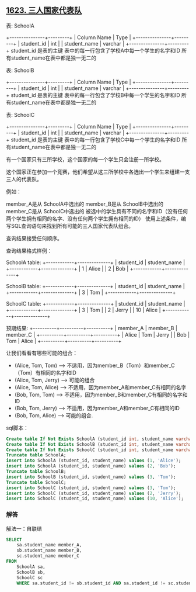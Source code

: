## [1623. 三人国家代表队](https://leetcode-cn.com/problems/all-valid-triplets-that-can-represent-a-country/)

表: SchoolA

+---------------+---------+
| Column Name   | Type    |
+---------------+---------+
| student_id    | int     |
| student_name  | varchar |
+---------------+---------+
student_id 是表的主键
表中的每一行包含了学校A中每一个学生的名字和ID
所有student_name在表中都是独一无二的


表: SchoolB

+---------------+---------+
| Column Name   | Type    |
+---------------+---------+
| student_id    | int     |
| student_name  | varchar |
+---------------+---------+
student_id 是表的主键
表中的每一行包含了学校B中每一个学生的名字和ID
所有student_name在表中都是独一无二的


表: SchoolC

+---------------+---------+
| Column Name   | Type    |
+---------------+---------+
| student_id    | int     |
| student_name  | varchar |
+---------------+---------+
student_id 是表的主键
表中的每一行包含了学校C中每一个学生的名字和ID
所有student_name在表中都是独一无二的


有一个国家只有三所学校，这个国家的每一个学生只会注册一所学校。

这个国家正在参加一个竞赛，他们希望从这三所学校中各选出一个学生来组建一支三人的代表队。

例如：

member_A是从 SchoolA中选出的
member_B是从 SchoolB中选出的
member_C是从 SchoolC中选出的
被选中的学生具有不同的名字和ID（没有任何两个学生拥有相同的名字、没有任何两个学生拥有相同的ID）
使用上述条件，编写SQL查询语句来找到所有可能的三人国家代表队组合。

查询结果接受任何顺序。

查询结果格式样例：

SchoolA table:
+------------+--------------+
| student_id | student_name |
+------------+--------------+
| 1          | Alice        |
| 2          | Bob          |
+------------+--------------+

SchoolB table:
+------------+--------------+
| student_id | student_name |
+------------+--------------+
| 3          | Tom          |
+------------+--------------+

SchoolC table:
+------------+--------------+
| student_id | student_name |
+------------+--------------+
| 3          | Tom          |
| 2          | Jerry        |
| 10         | Alice        |
+------------+--------------+

预期结果:
+----------+----------+----------+
| member_A | member_B | member_C |
+----------+----------+----------+
| Alice    | Tom      | Jerry    |
| Bob      | Tom      | Alice    |
+----------+----------+----------+

让我们看看有哪些可能的组合：
- (Alice, Tom, Tom) --> 不适用，因为member_B（Tom）和member_C（Tom）有相同的名字和ID
- (Alice, Tom, Jerry) --> 可能的组合
- (Alice, Tom, Alice) --> 不适用，因为member_A和member_C有相同的名字
- (Bob, Tom, Tom) --> 不适用，因为member_B和member_C有相同的名字和ID
- (Bob, Tom, Jerry) --> 不适用，因为member_A和member_C有相同的ID
- (Bob, Tom, Alice) --> 可能的组合.

sql脚本：

```sql
Create table If Not Exists SchoolA (student_id int, student_name varchar(20));
Create table If Not Exists SchoolB (student_id int, student_name varchar(20));
Create table If Not Exists SchoolC (student_id int, student_name varchar(20));
Truncate table SchoolA;
insert into SchoolA (student_id, student_name) values (1, 'Alice');
insert into SchoolA (student_id, student_name) values (2, 'Bob');
Truncate table SchoolB;
insert into SchoolB (student_id, student_name) values (3, 'Tom');
Truncate table SchoolC;
insert into SchoolC (student_id, student_name) values (3, 'Tom');
insert into SchoolC (student_id, student_name) values (2, 'Jerry');
insert into SchoolC (student_id, student_name) values (10, 'Alice');
```

### 解答

解法一：自联结

```sql
SELECT
	sa.student_name member_A,
	sb.student_name member_B,
	sc.student_name member_C
FROM
	SchoolA sa,
	SchoolB sb,
	SchoolC sc
	WHERE sa.student_id != sb.student_id AND sa.student_id != sc.student_id AND sb.student_id != sc.student_id AND sa.student_name != sb.student_name AND sa.student_name != sc.student_name AND sb.student_name != sc.student_name;
```

